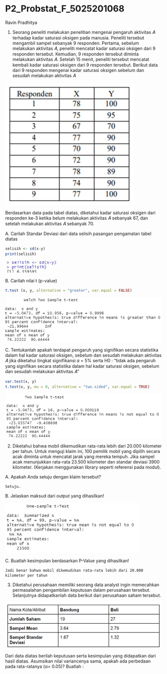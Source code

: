 # P2_Probstat_F_5025201068
Ravin Pradhitya

1. Seorang peneliti melakukan penelitian mengenai pengaruh aktivitas 𝐴 terhadap
kadar saturasi oksigen pada manusia. Peneliti tersebut mengambil sampel
sebanyak 9 responden. Pertama, sebelum melakukan aktivitas 𝐴, peneliti mencatat
kadar saturasi oksigen dari 9 responden tersebut. Kemudian, 9 responden tersebut
diminta melakukan aktivitas 𝐴. Setelah 15 menit, peneliti tersebut mencatat kembali
kadar saturasi oksigen dari 9 responden tersebut. Berikut data dari 9 responden
mengenai kadar saturasi oksigen sebelum dan sesudah melakukan aktivitas 𝐴

![1](https://github.com/ravinpradhitya/P2_Probstat_F_5025201068/blob/main/img/no1.jpg)

Berdasarkan data pada tabel diatas, diketahui kadar saturasi oksigen dari
responden ke-3 ketika belum melakukan aktivitas 𝐴 sebanyak 67, dan setelah
melakukan aktivitas 𝐴 sebanyak 70.

A.  Carilah Standar Deviasi dari data selisih pasangan pengamatan tabel
diatas

```r
selisih <- sd(x-y)
print(selisih)
```
![1a](https://github.com/ravinpradhitya/P2_Probstat_F_5025201068/blob/main/img/1a.jpg)

B. Carilah nilai t (p-value)

```r
t.test (x, y, alternative = "greater", var.equal = FALSE)
```
![1b](https://github.com/ravinpradhitya/P2_Probstat_F_5025201068/blob/main/img/1b.jpg)

C. Tentukanlah apakah terdapat pengaruh yang signifikan secara statistika
dalam hal kadar saturasi oksigen, sebelum dan sesudah melakukan
aktivitas 𝐴 jika diketahui tingkat signifikansi 𝛼 = 5% serta H0 : “tidak ada
pengaruh yang signifikan secara statistika dalam hal kadar saturasi
oksigen, sebelum dan sesudah melakukan aktivitas 𝐴”

```r
var.test(x, y)
t.test(x, y, mu = 0, alternative = "two.sided", var.equal = TRUE)
```
![1c](https://github.com/ravinpradhitya/P2_Probstat_F_5025201068/blob/main/img/1c.jpg)


2. Diketahui bahwa mobil dikemudikan rata-rata lebih dari 20.000 kilometer per tahun.
Untuk menguji klaim ini, 100 pemilik mobil yang dipilih secara acak diminta untuk
mencatat jarak yang mereka tempuh. Jika sampel acak menunjukkan rata-rata
23.500 kilometer dan standar deviasi 3900 kilometer. (Kerjakan menggunakan library 
seperti referensi pada modul).

A. Apakah Anda setuju dengan klaim tersebut?

```
Setuju.
```

B. Jelaskan maksud dari output yang dihasilkan!

![2b](https://github.com/ravinpradhitya/P2_Probstat_F_5025201068/blob/main/img/2B.jpg)

C. Buatlah kesimpulan berdasarkan P-Value yang dihasilkan!

```
Jadi benar bahwa mobil dikemudikan rata-rata lebih dari 20.000 kilometer per tahun
```


3. Diketahui perusahaan memiliki seorang data analyst ingin memecahkan
permasalahan pengambilan keputusan dalam perusahaan tersebut. Selanjutnya
didapatkanlah data berikut dari perusahaan saham tersebut.

![2b](https://github.com/ravinpradhitya/P2_Probstat_F_5025201068/blob/main/img/no3.jpg)

Dari data diatas berilah keputusan serta kesimpulan yang didapatkan dari hasil
diatas. Asumsikan nilai variancenya sama, apakah ada perbedaan pada
rata-ratanya (α= 0.05)? Buatlah :
